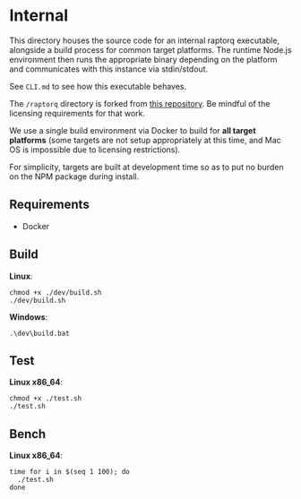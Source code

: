 # Internal

This directory houses the source code for an internal raptorq executable, alongside a build process for common target platforms. The runtime Node.js environment then runs the appropriate binary depending on the platform and communicates with this instance via stdin/stdout.

See `CLI.md` to see how this executable behaves.

The `/raptorq` directory is forked from [this repository](https://github.com/cberner/raptorq/tree/e77786189041602b1e47b3d0c7ea00ea891c07f1).  Be mindful of the licensing requirements for that work.

We use a single build environment via Docker to build for **all target platforms** (some targets are not setup appropriately at this time, and Mac OS is impossible due to licensing restrictions).

For simplicity, targets are built at development time so as to put no burden on the NPM package during install.

## Requirements

- Docker

## Build

**Linux**:

```
chmod +x ./dev/build.sh
./dev/build.sh
```

**Windows**:

```
.\dev\build.bat
```

## Test

**Linux x86_64**:

```
chmod +x ./test.sh
./test.sh
```

## Bench

**Linux x86_64**:

```
time for i in $(seq 1 100); do
  ./test.sh
done
```
